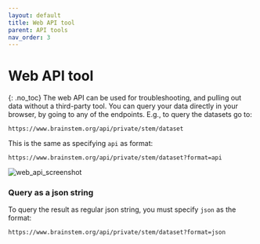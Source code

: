 ```yaml
---
layout: default
title: Web API tool
parent: API tools
nav_order: 3
---
```

# Web API tool
{: .no_toc}
The web API can be used for troubleshooting, and pulling out data without a third-party tool. You can query your data directly in your browser, by going to any of the endpoints. E.g., to query the datasets go to:
```
https://www.brainstem.org/api/private/stem/dataset
```
This is the same as specifying `api` as format:
```
https://www.brainstem.org/api/private/stem/dataset?format=api
```

![web_api_screenshot](/assets/images/web_api_screenshot.png)

### Query as a json string
To query the result as regular json string, you must specify `json` as the format:
```
https://www.brainstem.org/api/private/stem/dataset?format=json
```
